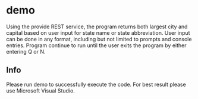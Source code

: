 # demo
Using the provide REST service, the program returns both largest city and capital based on user input for state name or state abbreviation.    User input can be done in any format, including but not limited to prompts and console entries.    Program continue to run until the user exits the program by either entering Q or N.
## Info
Please run demo to successfully execute the code. For best result please use Microsoft Visual Studio.
